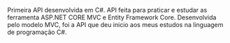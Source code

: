 Primeira API desenvolvida em C#.
API feita para praticar e estudar as ferramenta ASP.NET CORE MVC e Entity Framework Core.
Desenvolvida pelo modelo MVC, foi a API que deu inicio aos meus estudos na linguagem de programação C#.
